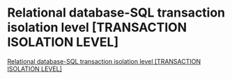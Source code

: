 # Relational database-SQL transaction isolation level [TRANSACTION ISOLATION LEVEL]
[Relational database-SQL transaction isolation level [TRANSACTION ISOLATION LEVEL]](https://aiwithcloud.com/2022/09/15/relational_database_sql_transaction_isolation_level_transaction_isolation_level/)